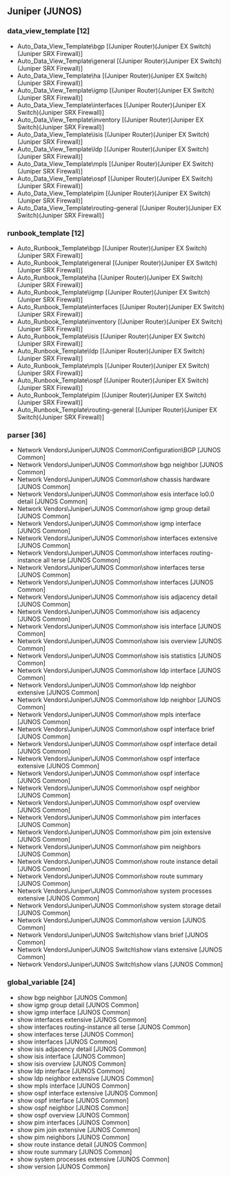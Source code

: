 ## Juniper (JUNOS)
### data_view_template [12]
* Auto_Data_View_Template\bgp [(Juniper Router)(Juniper EX Switch)(Juniper SRX Firewall)]
* Auto_Data_View_Template\general [(Juniper Router)(Juniper EX Switch)(Juniper SRX Firewall)]
* Auto_Data_View_Template\ha [(Juniper Router)(Juniper EX Switch)(Juniper SRX Firewall)]
* Auto_Data_View_Template\igmp [(Juniper Router)(Juniper EX Switch)(Juniper SRX Firewall)]
* Auto_Data_View_Template\interfaces [(Juniper Router)(Juniper EX Switch)(Juniper SRX Firewall)]
* Auto_Data_View_Template\inventory [(Juniper Router)(Juniper EX Switch)(Juniper SRX Firewall)]
* Auto_Data_View_Template\isis [(Juniper Router)(Juniper EX Switch)(Juniper SRX Firewall)]
* Auto_Data_View_Template\ldp [(Juniper Router)(Juniper EX Switch)(Juniper SRX Firewall)]
* Auto_Data_View_Template\mpls [(Juniper Router)(Juniper EX Switch)(Juniper SRX Firewall)]
* Auto_Data_View_Template\ospf [(Juniper Router)(Juniper EX Switch)(Juniper SRX Firewall)]
* Auto_Data_View_Template\pim [(Juniper Router)(Juniper EX Switch)(Juniper SRX Firewall)]
* Auto_Data_View_Template\routing-general [(Juniper Router)(Juniper EX Switch)(Juniper SRX Firewall)]

### runbook_template [12]
* Auto_Runbook_Template\bgp [(Juniper Router)(Juniper EX Switch)(Juniper SRX Firewall)]
* Auto_Runbook_Template\general [(Juniper Router)(Juniper EX Switch)(Juniper SRX Firewall)]
* Auto_Runbook_Template\ha [(Juniper Router)(Juniper EX Switch)(Juniper SRX Firewall)]
* Auto_Runbook_Template\igmp [(Juniper Router)(Juniper EX Switch)(Juniper SRX Firewall)]
* Auto_Runbook_Template\interfaces [(Juniper Router)(Juniper EX Switch)(Juniper SRX Firewall)]
* Auto_Runbook_Template\inventory [(Juniper Router)(Juniper EX Switch)(Juniper SRX Firewall)]
* Auto_Runbook_Template\isis [(Juniper Router)(Juniper EX Switch)(Juniper SRX Firewall)]
* Auto_Runbook_Template\ldp [(Juniper Router)(Juniper EX Switch)(Juniper SRX Firewall)]
* Auto_Runbook_Template\mpls [(Juniper Router)(Juniper EX Switch)(Juniper SRX Firewall)]
* Auto_Runbook_Template\ospf [(Juniper Router)(Juniper EX Switch)(Juniper SRX Firewall)]
* Auto_Runbook_Template\pim [(Juniper Router)(Juniper EX Switch)(Juniper SRX Firewall)]
* Auto_Runbook_Template\routing-general [(Juniper Router)(Juniper EX Switch)(Juniper SRX Firewall)]

### parser [36]
* Network Vendors\Juniper\JUNOS Common\Configuration\BGP [JUNOS Common]
* Network Vendors\Juniper\JUNOS Common\show bgp neighbor [JUNOS Common]
* Network Vendors\Juniper\JUNOS Common\show chassis hardware [JUNOS Common]
* Network Vendors\Juniper\JUNOS Common\show esis interface lo0.0 detail [JUNOS Common]
* Network Vendors\Juniper\JUNOS Common\show igmp group detail [JUNOS Common]
* Network Vendors\Juniper\JUNOS Common\show igmp interface [JUNOS Common]
* Network Vendors\Juniper\JUNOS Common\show interfaces extensive [JUNOS Common]
* Network Vendors\Juniper\JUNOS Common\show interfaces routing-instance all terse [JUNOS Common]
* Network Vendors\Juniper\JUNOS Common\show interfaces terse [JUNOS Common]
* Network Vendors\Juniper\JUNOS Common\show interfaces [JUNOS Common]
* Network Vendors\Juniper\JUNOS Common\show isis adjacency detail [JUNOS Common]
* Network Vendors\Juniper\JUNOS Common\show isis adjacency [JUNOS Common]
* Network Vendors\Juniper\JUNOS Common\show isis interface [JUNOS Common]
* Network Vendors\Juniper\JUNOS Common\show isis overview [JUNOS Common]
* Network Vendors\Juniper\JUNOS Common\show isis statistics [JUNOS Common]
* Network Vendors\Juniper\JUNOS Common\show ldp interface [JUNOS Common]
* Network Vendors\Juniper\JUNOS Common\show ldp neighbor extensive [JUNOS Common]
* Network Vendors\Juniper\JUNOS Common\show ldp neighbor [JUNOS Common]
* Network Vendors\Juniper\JUNOS Common\show mpls interface [JUNOS Common]
* Network Vendors\Juniper\JUNOS Common\show ospf interface brief [JUNOS Common]
* Network Vendors\Juniper\JUNOS Common\show ospf interface detail [JUNOS Common]
* Network Vendors\Juniper\JUNOS Common\show ospf interface extensive [JUNOS Common]
* Network Vendors\Juniper\JUNOS Common\show ospf interface [JUNOS Common]
* Network Vendors\Juniper\JUNOS Common\show ospf neighbor [JUNOS Common]
* Network Vendors\Juniper\JUNOS Common\show ospf overview [JUNOS Common]
* Network Vendors\Juniper\JUNOS Common\show pim interfaces [JUNOS Common]
* Network Vendors\Juniper\JUNOS Common\show pim join extensive [JUNOS Common]
* Network Vendors\Juniper\JUNOS Common\show pim neighbors [JUNOS Common]
* Network Vendors\Juniper\JUNOS Common\show route instance detail [JUNOS Common]
* Network Vendors\Juniper\JUNOS Common\show route summary [JUNOS Common]
* Network Vendors\Juniper\JUNOS Common\show system processes extensive [JUNOS Common]
* Network Vendors\Juniper\JUNOS Common\show system storage detail [JUNOS Common]
* Network Vendors\Juniper\JUNOS Common\show version [JUNOS Common]
* Network Vendors\Juniper\JUNOS Switch\show vlans brief [JUNOS Common]
* Network Vendors\Juniper\JUNOS Switch\show vlans extensive [JUNOS Common]
* Network Vendors\Juniper\JUNOS Switch\show vlans [JUNOS Common]

### global_variable [24]
* show bgp neighbor [JUNOS Common]
* show igmp group detail [JUNOS Common]
* show igmp interface [JUNOS Common]
* show interfaces extensive [JUNOS Common]
* show interfaces routing-instance all terse [JUNOS Common]
* show interfaces terse [JUNOS Common]
* show interfaces [JUNOS Common]
* show isis adjacency detail [JUNOS Common]
* show isis interface [JUNOS Common]
* show isis overview [JUNOS Common]
* show ldp interface [JUNOS Common]
* show ldp neighbor extensive [JUNOS Common]
* show mpls interface [JUNOS Common]
* show ospf interface extensive [JUNOS Common]
* show ospf interface [JUNOS Common]
* show ospf neighbor [JUNOS Common]
* show ospf overview [JUNOS Common]
* show pim interfaces [JUNOS Common]
* show pim join extensive [JUNOS Common]
* show pim neighbors [JUNOS Common]
* show route instance detail [JUNOS Common]
* show route summary [JUNOS Common]
* show system processes extensive [JUNOS Common]
* show version [JUNOS Common]